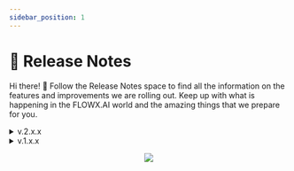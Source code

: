 ```yaml
---
sidebar_position: 1
---
```


# 📄 Release Notes 

Hi there! 👋
Follow the Release Notes space to find all the information on the features and improvements we are rolling out. Keep up with what is happening in the FLOWX.AI world and the amazing things that we prepare for you.

<details>

<summary>v.2.x.x</summary>

Q3 - July 2022

* [v2.10.0](./v2.10.0-july-2022/v2.10.0-july-2022.md)

Q2 - June 2022

* [v2.9.0](./v2.9.0-june-2022/v2.9.0-june-2022.md)
* [v2.8.1](./v2.8.1-june-2022/v2.8.1-june-2022.md)

Q2 - May 2022

* [v2.8.0](./v2.8.0-may-2022/v2.8.0-may-2022.md)
* [v2.7.0](./v2.7.0-may-2022/v2.7.0-may-2022.md)
* [v2.6.0](./v2.6.0-may-2022/v2.6.0-may-2022.md)

Q2 - April 2022

* [v.2.5.0](./v2.5.0-april-2022/v2.5.0-april-2022.md)

Q1 - March 2022

* [v2.4.0](./v2.4.0-march-2022/v2.4.0-march-2022.md)
* [v2.3.0](./v2.3.0-march-2022/v2.3.0-march-2022.md)
* [v2.2.0](./v2.2.0-march-2022/v2.2.0-march-2022.md)

Q1 - February 2022

* [v2.0.0](./v2.0.0-feb-2022/v2.0.0-feb-2022.md)

</details>

<details>

<summary>v.1.x.x</summary>

Q4 - December 2021

* [v1.16.0]

Q4 - November 2021

* [v1.15.0]

Q4 - October 2021

* [v1.14.0]

Q3 - September 2021

* [v1.13.0]

Q3 - August 2021

* [v1.11.0]
* [v1.10.0]
* [v1.9.0]

Q3 - July 2021

* [v1.8.0]
* [v1.7.3]

Q2 - June 2021

* [v1.7.2]

Q2 - May 2021

* [v1.7.1]
* [v1.7.0]
* [v1.6.1]
* [v1.6.0]
* [v1.5.1]
* [v1.5.0]

Q2 - April 2021

* [v1.4.0]
* [v1.3.0]
* [v1.2.1]
* [v1.2.0]
* [v1.1.0]

Q1 - March 2021

* [v1.0.2]
* [v1.0.1]

Q1 - February 2021

* [v1.0.0]

</details>

<p align="center">
<img src="https://i.ibb.co/WNhMFSJ/Release-notes-undraw.png"  />
</p>